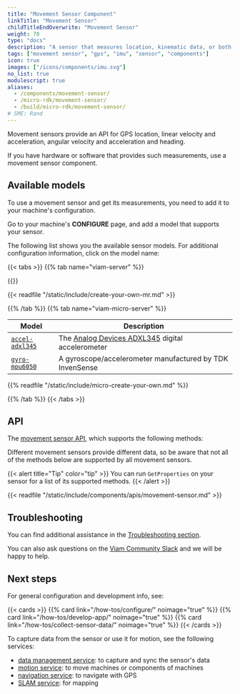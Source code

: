 ```yaml
---
title: "Movement Sensor Component"
linkTitle: "Movement Sensor"
childTitleEndOverwrite: "Movement Sensor"
weight: 70
type: "docs"
description: "A sensor that measures location, kinematic data, or both."
tags: ["movement sensor", "gps", "imu", "sensor", "components"]
icon: true
images: ["/icons/components/imu.svg"]
no_list: true
modulescript: true
aliases:
  - /components/movement-sensor/
  - /micro-rdk/movement-sensor/
  - /build/micro-rdk/movement-sensor/
# SME: Rand
---
```


Movement sensors provide an API for GPS location, linear velocity and acceleration, angular velocity and acceleration and heading.

If you have hardware or software that provides such measurements, use a movement sensor component.

## Available models

To use a movement sensor and get its measurements, you need to add it to your machine's configuration.

Go to your machine's **CONFIGURE** page, and add a model that supports your sensor.

The following list shows you the available sensor models.
For additional configuration information, click on the model name:

{{< tabs >}}
{{% tab name="viam-server" %}}

{{<resources api="rdk:component:movement_sensor" type="movement_sensor" no-intro="true">}}

{{< readfile "/static/include/create-your-own-mr.md" >}}

{{% /tab %}}
{{% tab name="viam-micro-server" %}}

<!-- prettier-ignore -->
| Model | Description |
| ----- | ----------- |
| [`accel-adxl345`](accel-adxl345-micro-rdk/) | The [Analog Devices ADXL345](https://www.analog.com/en/products/adxl345.html) digital accelerometer |
| [`gyro-mpu6050`](gyro-mpu6050-micro-rdk/) | A gyroscope/accelerometer manufactured by TDK InvenSense |

{{% readfile "/static/include/micro-create-your-own.md" %}}

{{% /tab %}}
{{< /tabs >}}

## API

The [movement sensor API](/appendix/apis/components/movement-sensor/), which supports the following methods:

Different movement sensors provide different data, so be aware that not all of the methods below are supported by all movement sensors.

{{< alert title="Tip" color="tip" >}}
You can run `GetProperties` on your sensor for a list of its supported methods.
{{< /alert >}}

<!-- IMPORTANT: This resource uses a manual table file. Automation does not update this file! -->
<!-- Please be sure to update this manual file if you are updating movement-sensor! -->

{{< readfile "/static/include/components/apis/movement-sensor.md" >}}

## Troubleshooting

You can find additional assistance in the [Troubleshooting section](/appendix/troubleshooting/).

You can also ask questions on the [Viam Community Slack](https://join.slack.com/t/viamrobotics/shared_invite/zt-1f5xf1qk5-TECJc1MIY1MW0d6ZCg~Wnw) and we will be happy to help.

## Next steps

For general configuration and development info, see:

{{< cards >}}
{{% card link="/how-tos/configure/" noimage="true" %}}
{{% card link="/how-tos/develop-app/" noimage="true" %}}
{{% card link="/how-tos/collect-sensor-data/" noimage="true" %}}
{{< /cards >}}

To capture data from the sensor or use it for motion, see the following services:

- [data management service](/services/data/): to capture and sync the sensor's data
- [motion service](/services/motion/): to move machines or components of machines
- [navigation service](/services/navigation/): to navigate with GPS
- [SLAM service](/services/slam/): for mapping
